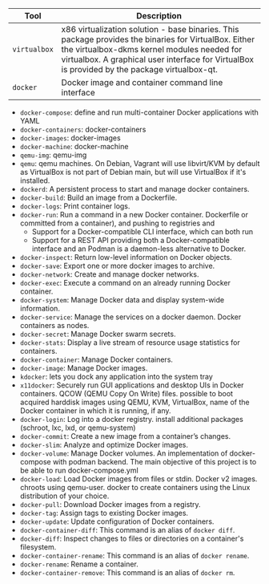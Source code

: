 | Tool                        | Description                  |
| --------------------------- | ---------------------------- |
| `virtualbox`                |  x86 virtualization solution - base binaries. This package provides the binaries for VirtualBox. Either the virtualbox-dkms kernel modules needed for virtualbox. A graphical user interface for VirtualBox is provided by the package virtualbox-qt. |
| `docker`                    | Docker image and container command line interface |
- `docker-compose`:  define and run multi-container Docker applications with YAML
- `docker-containers`: docker-containers
- `docker-images`: docker-images
- `docker-machine`: docker-machine
- `qemu-img`: qemu-img
- `qemu`: qemu
 machines. On Debian, Vagrant will use libvirt/KVM by default as VirtualBox is
 not part of Debian main, but will use VirtualBox if it's installed.
- `dockerd`: A persistent process to start and manage docker containers.
- `docker-build`: Build an image from a Dockerfile.
- `docker-logs`: Print container logs.
- `docker-run`: Run a command in a new Docker container.
    Dockerfile or committed from a container), and pushing to registries and
  * Support for a Docker-compatible CLI interface, which can both run
  * Support for a REST API providing both a Docker-compatible interface and an
 Podman is a daemon-less alternative to Docker.
- `docker-inspect`: Return low-level information on Docker objects.
- `docker-save`: Export one or more docker images to archive.
- `docker-network`: Create and manage docker networks.
- `docker-exec`: Execute a command on an already running Docker container.
- `docker-system`: Manage Docker data and display system-wide information.
- `docker-service`: Manage the services on a docker daemon.
 Docker containers as nodes.
- `docker-secret`: Manage Docker swarm secrets.
- `docker-stats`: Display a live stream of resource usage statistics for containers.
- `docker-container`: Manage Docker containers.
- `docker-image`: Manage Docker images.
- `kdocker`:  lets you dock any application into the system tray
- `x11docker`: Securely run GUI applications and desktop UIs in Docker containers.
 QCOW (QEMU Copy On Write) files.
 possible to boot acquired harddisk images using QEMU, KVM, VirtualBox,
 name of the Docker container in which it is running, if any.
- `docker-login`: Log into a docker registry.
 install additional packages (schroot, lxc, lxd, or qemu-system)
- `docker-commit`: Create a new image from a container’s changes.
- `docker-slim`: Analyze and optimize Docker images.
- `docker-volume`: Manage Docker volumes.
 An implementation of docker-compose with podman backend.
 The main objective of this project is to be able to run docker-compose.yml
- `docker-load`: Load Docker images from files or stdin.
 Docker v2 images.
 chroots using qemu-user.
 docker to create containers using the Linux distribution of your choice.
- `docker-pull`: Download Docker images from a registry.
- `docker-tag`: Assign tags to existing Docker images.
- `docker-update`: Update configuration of Docker containers.
- `docker-container-diff`: This command is an alias of `docker diff`.
- `docker-diff`: Inspect changes to files or directories on a container's filesystem.
- `docker-container-rename`: This command is an alias of `docker rename`.
- `docker-rename`: Rename a container.
- `docker-container-remove`: This command is an alias of `docker rm`.
